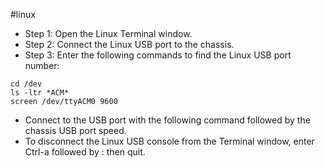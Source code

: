 #linux
- Step 1: Open the Linux Terminal window. 
- Step 2: Connect the Linux USB port to the chassis.
- Step 3: Enter the following commands to find the Linux USB port number:

```
cd /dev
ls -ltr *ACM* 
screen /dev/ttyACM0 9600
```

- Connect to the USB port with the following command followed by the chassis USB port speed.
- To disconnect the Linux USB console from the Terminal window, enter Ctrl-a followed by : then quit.
